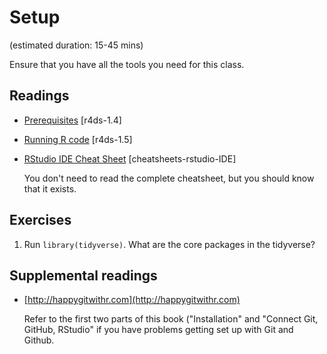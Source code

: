 # Setup
(estimated duration: 15-45 mins)

Ensure that you have all the tools you need for this class.

## Readings

  * [Prerequisites](http://r4ds.had.co.nz/introduction.html#prerequisites) [r4ds-1.4]
  * [Running R code](http://r4ds.had.co.nz/introduction.html#running-r-code) [r4ds-1.5]
  * [RStudio IDE Cheat Sheet](https://www.rstudio.com/wp-content/uploads/2016/01/rstudio-IDE-cheatsheet.pdf) [cheatsheets-rstudio-IDE]

    You don't need to read the complete cheatsheet, but you should know that it
    exists.


## Exercises

1.  Run `library(tidyverse)`. What are the core packages in the tidyverse?
    

## Supplemental readings

  * [http://happygitwithr.com](http://happygitwithr.com)

    Refer to the first two parts of this book ("Installation" and "Connect Git,
    GitHub, RStudio" if you have problems getting set up with Git and Github.



